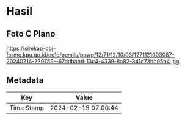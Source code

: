 # Hasil

## Foto C Plano

https://sirekap-obj-formc.kpu.go.id/ee1c/pemilu/ppwp/12/71/12/10/03/1271121003087-20240214-230759--67ddbabd-13c4-4339-8a82-341d73bb95b4.jpg


## Metadata

| Key        | Value               |
| ---------- | ------------------- |
| Time Stamp | 2024-02-15 07:00:44 |



